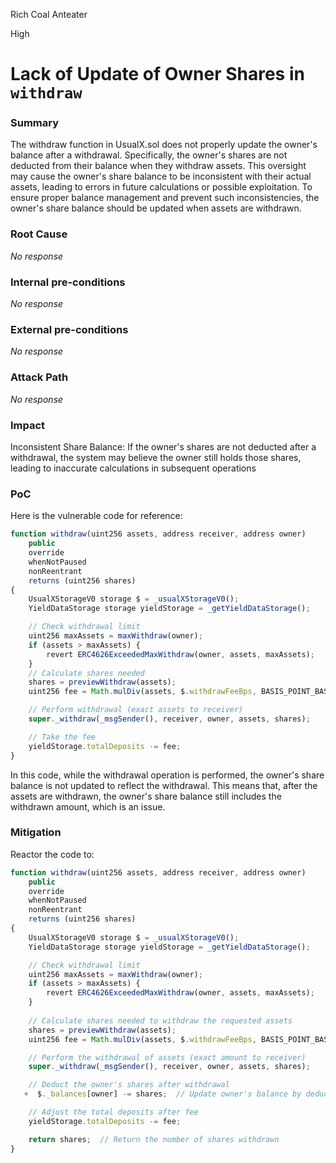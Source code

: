 Rich Coal Anteater

High

# Lack of Update of Owner Shares in `withdraw`

### Summary

The withdraw function in UsualX.sol does not properly update the owner's balance after a withdrawal. Specifically, the owner's shares are not deducted from their balance when they withdraw assets. This oversight may cause the owner's share balance to be inconsistent with their actual assets, leading to errors in future calculations or possible exploitation. To ensure proper balance management and prevent such inconsistencies, the owner's share balance should be updated when assets are withdrawn.

### Root Cause

_No response_

### Internal pre-conditions

_No response_

### External pre-conditions

_No response_

### Attack Path

_No response_

### Impact

Inconsistent Share Balance: If the owner's shares are not deducted after a withdrawal, the system may believe the owner still holds those shares, leading to inaccurate calculations in subsequent operations

### PoC

Here is the vulnerable code for reference:
```javascript
function withdraw(uint256 assets, address receiver, address owner)
    public
    override
    whenNotPaused
    nonReentrant
    returns (uint256 shares)
{
    UsualXStorageV0 storage $ = _usualXStorageV0();
    YieldDataStorage storage yieldStorage = _getYieldDataStorage();

    // Check withdrawal limit
    uint256 maxAssets = maxWithdraw(owner);
    if (assets > maxAssets) {
        revert ERC4626ExceededMaxWithdraw(owner, assets, maxAssets);
    }
    // Calculate shares needed
    shares = previewWithdraw(assets);
    uint256 fee = Math.mulDiv(assets, $.withdrawFeeBps, BASIS_POINT_BASE, Math.Rounding.Ceil);

    // Perform withdrawal (exact assets to receiver)
    super._withdraw(_msgSender(), receiver, owner, assets, shares);

    // Take the fee
    yieldStorage.totalDeposits -= fee;
}
```
In this code, while the withdrawal operation is performed, the owner's share balance is not updated to reflect the withdrawal. This means that, after the assets are withdrawn, the owner's share balance still includes the withdrawn amount, which is an issue.

### Mitigation

Reactor the code to:

```javascript
function withdraw(uint256 assets, address receiver, address owner)
    public
    override
    whenNotPaused
    nonReentrant
    returns (uint256 shares)
{
    UsualXStorageV0 storage $ = _usualXStorageV0();
    YieldDataStorage storage yieldStorage = _getYieldDataStorage();

    // Check withdrawal limit
    uint256 maxAssets = maxWithdraw(owner);
    if (assets > maxAssets) {
        revert ERC4626ExceededMaxWithdraw(owner, assets, maxAssets);
    }
    
    // Calculate shares needed to withdraw the requested assets
    shares = previewWithdraw(assets);
    uint256 fee = Math.mulDiv(assets, $.withdrawFeeBps, BASIS_POINT_BASE, Math.Rounding.Ceil);

    // Perform the withdrawal of assets (exact amount to receiver)
    super._withdraw(_msgSender(), receiver, owner, assets, shares);

    // Deduct the owner's shares after withdrawal
   +  $._balances[owner] -= shares;  // Update owner's balance by deducting the withdrawn shares

    // Adjust the total deposits after fee
    yieldStorage.totalDeposits -= fee;

    return shares;  // Return the number of shares withdrawn
}
```